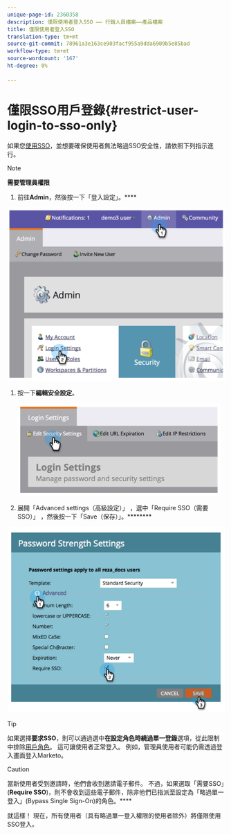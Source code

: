 ```yaml
---
unique-page-id: 2360358
description: 僅限使用者登入SSO —— 行銷人員檔案——產品檔案
title: 僅限使用者登入SSO
translation-type: tm+mt
source-git-commit: 78961a3e163ce903facf955a9dda6909b5e85bad
workflow-type: tm+mt
source-wordcount: '167'
ht-degree: 0%

---
```



# 僅限SSO用戶登錄{#restrict-user-login-to-sso-only}

如果您[使用SSO](add-single-sign-on-to-a-portal.md)，並想要確保使用者無法略過SSO安全性，請依照下列指示進行。

>[!NOTE]
>
>**需要管理員權限**

1. 前往&#x200B;**Admin**，然後按一下「登入設定」。****

![](assets/image2014-9-24-14-3a44-3a40.png)

1. 按一下&#x200B;**編輯安全設定**。

   ![](assets/image2014-9-24-14-3a44-3a53.png)

1. 展開「Advanced settings（高級設定）」 ，選中「Require SSO（需要SSO）」 ，然後按一下「Save（保存）」。********

![](assets/image2014-9-24-14-3a45-3a6.png)

>[!TIP]
>
>如果選擇&#x200B;**要求SSO**，則可以通過選中&#x200B;**在設定角色時繞過單一登錄**&#x200B;選項，從此限制中排除[用戶角色](/help/marketo/product-docs/administration/users-and-roles/create-delete-edit-and-change-a-user-role.md)。 這可讓使用者正常登入。 例如，管理員使用者可能仍需透過登入畫面登入Marketo。

>[!CAUTION]
>
>當新使用者受到邀請時，他們會收到邀請電子郵件。 不過，如果選取「需要SSO」(**Require SSO**)，則不會收到這些電子郵件，除非他們已指派至設定為「略過單一登入」(Bypass Single Sign-On)的角色。****

就這樣！ 現在，所有使用者（具有略過單一登入權限的使用者除外）將僅限使用SSO登入。
